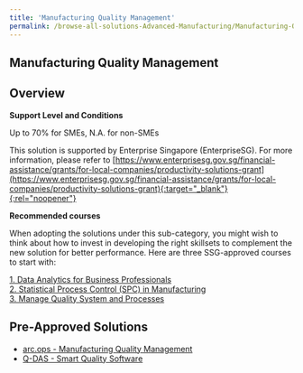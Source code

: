 ```yaml
---
title: 'Manufacturing Quality Management'
permalink: /browse-all-solutions-Advanced-Manufacturing/Manufacturing-Quality-Management
---
```


## Manufacturing Quality Management
## Overview

**Support Level and Conditions**

Up to 70% for SMEs, N.A. for non-SMEs

This solution is supported by Enterprise Singapore (EnterpriseSG). For more information, please refer to [https://www.enterprisesg.gov.sg/financial-assistance/grants/for-local-companies/productivity-solutions-grant](https://www.enterprisesg.gov.sg/financial-assistance/grants/for-local-companies/productivity-solutions-grant){:target="_blank"}{:rel="noopener"}

**Recommended courses**

When adopting the solutions under this sub-category, you might wish to think about how to invest in developing the right skillsets to complement the new solution for better performance. Here are three SSG-approved courses to start with:

<a href='https://courses.enterprisejobskills.gov.sg/Course_Internet/CourseDetail/Data-Analytics-Business-Professionals'  target='_blank' rel='noopener'>1. Data Analytics for Business Professionals </a><br>
<a href='https://courses.enterprisejobskills.gov.sg/Course_Internet/CourseDetail/Statistical-Process-Control-SPC-Manufacturing-2'  target='_blank' rel='noopener'>2. Statistical Process Control (SPC) in Manufacturing</a><br>
<a href='https://courses.enterprisejobskills.gov.sg/Course_Internet/CourseDetail/Manage-Quality-Systems-Processes-3'  target='_blank' rel='noopener'>3. Manage Quality System and Processes</a><br>

## Pre-Approved Solutions

- <a href='/productivity-solutions-grant/solutionrepo/solution1892' target='_blank'>arc.ops - Manufacturing Quality Management</a><br>
- <a href='/productivity-solutions-grant/solutionrepo/solution2702' target='_blank'>Q-DAS - Smart Quality Software</a><br>

